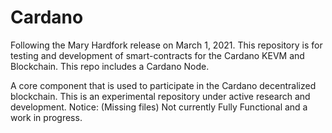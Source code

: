 # Cardano
Following the Mary Hardfork release on March 1, 2021. This repository is for 
testing and development of smart-contracts for the Cardano KEVM and Blockchain. 
This repo includes a Cardano Node.

A core component that is used to participate in the Cardano decentralized blockchain.
This is an experimental repository under active research and development. Notice: (Missing files) 
Not currently Fully Functional and a work in progress.

